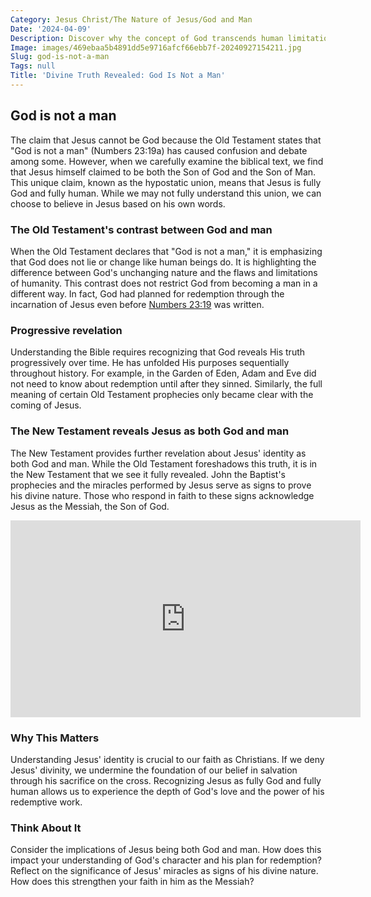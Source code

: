 ```yaml
---
Category: Jesus Christ/The Nature of Jesus/God and Man
Date: '2024-04-09'
Description: Discover why the concept of God transcends human limitations in our insightful exploration of how God is not a man. Delve into the divine nature beyond the confines of human understanding.
Image: images/469ebaa5b4891dd5e9716afcf66ebb7f-20240927154211.jpg
Slug: god-is-not-a-man
Tags: null
Title: 'Divine Truth Revealed: God Is Not a Man'
---
```


## God is not a man

The claim that Jesus cannot be God because the Old Testament states that "God is not a man" (Numbers 23:19a) has caused confusion and debate among some. However, when we carefully examine the biblical text, we find that Jesus himself claimed to be both the Son of God and the Son of Man. This unique claim, known as the hypostatic union, means that Jesus is fully God and fully human. While we may not fully understand this union, we can choose to believe in Jesus based on his own words.

### The Old Testament's contrast between God and man

When the Old Testament declares that "God is not a man," it is emphasizing that God does not lie or change like human beings do. It is highlighting the difference between God's unchanging nature and the flaws and limitations of humanity. This contrast does not restrict God from becoming a man in a different way. In fact, God had planned for redemption through the incarnation of Jesus even before [Numbers 23:19](https://www.bibleref.com/Numbers/23/Numbers-23-19.html) was written.

### Progressive revelation

Understanding the Bible requires recognizing that God reveals His truth progressively over time. He has unfolded His purposes sequentially throughout history. For example, in the Garden of Eden, Adam and Eve did not need to know about redemption until after they sinned. Similarly, the full meaning of certain Old Testament prophecies only became clear with the coming of Jesus.

### The New Testament reveals Jesus as both God and man

The New Testament provides further revelation about Jesus' identity as both God and man. While the Old Testament foreshadows this truth, it is in the New Testament that we see it fully revealed. John the Baptist's prophecies and the miracles performed by Jesus serve as signs to prove his divine nature. Those who respond in faith to these signs acknowledge Jesus as the Messiah, the Son of God.


<iframe width="560" height="315" src="https://www.youtube.com/embed/FoDqAdfU2As" frameborder="0" allow="autoplay; encrypted-media" allowfullscreen></iframe>


### Why This Matters

Understanding Jesus' identity is crucial to our faith as Christians. If we deny Jesus' divinity, we undermine the foundation of our belief in salvation through his sacrifice on the cross. Recognizing Jesus as fully God and fully human allows us to experience the depth of God's love and the power of his redemptive work.

### Think About It

Consider the implications of Jesus being both God and man. How does this impact your understanding of God's character and his plan for redemption? Reflect on the significance of Jesus' miracles as signs of his divine nature. How does this strengthen your faith in him as the Messiah?